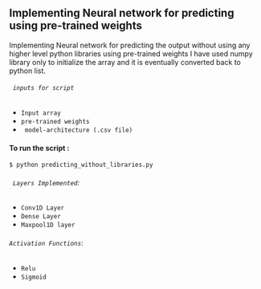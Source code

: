 ## Implementing Neural network for predicting using pre-trained weights
Implementing Neural network for predicting the output without using any higher level python libraries using pre-trained weights
I have used numpy library only to initialize the array and it is eventually converted back to python list.

###### ``` inputs for script```
- ```Input array```
- ```pre-trained weights```
- ``` model-architecture (.csv file)```

#### To run the script : 
```shell
$ python predicting_without_libraries.py
```
###### ``` Layers Implemented```:
- ```Conv1D Layer```
- ```Dense Layer```
- ```Maxpool1D layer``` 

###### ``` Activation Functions ```:
- ```Relu```
- ```Sigmoid```
